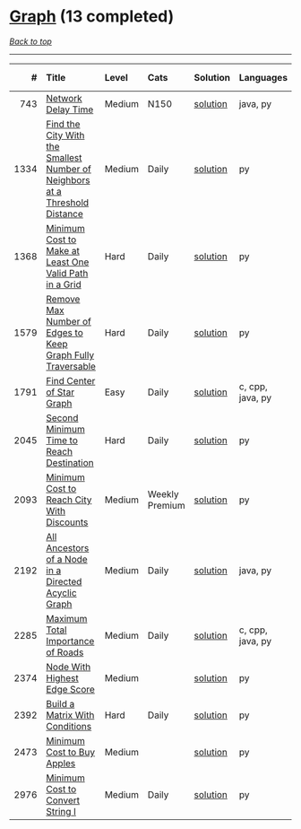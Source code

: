 # [Graph](<https://leetcode.com/tag/Graph/>) (13 completed)

*[Back to top](<../../README.md>)*

------

|    # | Title                                                                                                                                                                                      | Level   | Cats           | Solution                                                                                               | Languages        | Date Complete   |
|-----:|:-------------------------------------------------------------------------------------------------------------------------------------------------------------------------------------------|:--------|:---------------|:-------------------------------------------------------------------------------------------------------|:-----------------|:----------------|
|  743 | [Network Delay Time](<https://leetcode.com/problems/network-delay-time>)                                                                                                                   | Medium  | N150           | [solution](<../_743. Network Delay Time.md>)                                                           | java, py         | Jul 28, 2024    |
| 1334 | [Find the City With the Smallest Number of Neighbors at a Threshold Distance](<https://leetcode.com/problems/find-the-city-with-the-smallest-number-of-neighbors-at-a-threshold-distance>) | Medium  | Daily          | [solution](<../_1334. Find the City With the Smallest Number of Neighbors at a Threshold Distance.md>) | py               | Jul 26, 2024    |
| 1368 | [Minimum Cost to Make at Least One Valid Path in a Grid](<https://leetcode.com/problems/minimum-cost-to-make-at-least-one-valid-path-in-a-grid>)                                           | Hard    | Daily          | [solution](<../_1368. Minimum Cost to Make at Least One Valid Path in a Grid.md>)                      | py               | Jan 18, 2025    |
| 1579 | [Remove Max Number of Edges to Keep Graph Fully Traversable](<https://leetcode.com/problems/remove-max-number-of-edges-to-keep-graph-fully-traversable>)                                   | Hard    | Daily          | [solution](<../_1579. Remove Max Number of Edges to Keep Graph Fully Traversable.md>)                  | py               | Jun 30, 2024    |
| 1791 | [Find Center of Star Graph](<https://leetcode.com/problems/find-center-of-star-graph>)                                                                                                     | Easy    | Daily          | [solution](<../_1791. Find Center of Star Graph.md>)                                                   | c, cpp, java, py | Jun 27, 2024    |
| 2045 | [Second Minimum Time to Reach Destination](<https://leetcode.com/problems/second-minimum-time-to-reach-destination>)                                                                       | Hard    | Daily          | [solution](<../_2045. Second Minimum Time to Reach Destination.md>)                                    | py               | Jul 28, 2024    |
| 2093 | [Minimum Cost to Reach City With Discounts](<https://leetcode.com/problems/minimum-cost-to-reach-city-with-discounts>)                                                                     | Medium  | Weekly Premium | [solution](<../_2093. Minimum Cost to Reach City With Discounts.md>)                                   | py               | Jul 23, 2024    |
| 2192 | [All Ancestors of a Node in a Directed Acyclic Graph](<https://leetcode.com/problems/all-ancestors-of-a-node-in-a-directed-acyclic-graph>)                                                 | Medium  | Daily          | [solution](<../_2192. All Ancestors of a Node in a Directed Acyclic Graph.md>)                         | java, py         | Jun 29, 2024    |
| 2285 | [Maximum Total Importance of Roads](<https://leetcode.com/problems/maximum-total-importance-of-roads>)                                                                                     | Medium  | Daily          | [solution](<../_2285. Maximum Total Importance of Roads.md>)                                           | c, cpp, java, py | Jun 28, 2024    |
| 2374 | [Node With Highest Edge Score](<https://leetcode.com/problems/node-with-highest-edge-score>)                                                                                               | Medium  |                | [solution](<../_2374. Node With Highest Edge Score.md>)                                                | py               | Jun 18, 2024    |
| 2392 | [Build a Matrix With Conditions](<https://leetcode.com/problems/build-a-matrix-with-conditions>)                                                                                           | Hard    | Daily          | [solution](<../_2392. Build a Matrix With Conditions.md>)                                              | py               | Jul 21, 2024    |
| 2473 | [Minimum Cost to Buy Apples](<https://leetcode.com/problems/minimum-cost-to-buy-apples>)                                                                                                   | Medium  |                | [solution](<../_2473. Minimum Cost to Buy Apples.md>)                                                  | py               | Jun 29, 2024    |
| 2976 | [Minimum Cost to Convert String I](<https://leetcode.com/problems/minimum-cost-to-convert-string-i>)                                                                                       | Medium  | Daily          | [solution](<../_2976. Minimum Cost to Convert String I.md>)                                            | py               | Jul 27, 2024    |